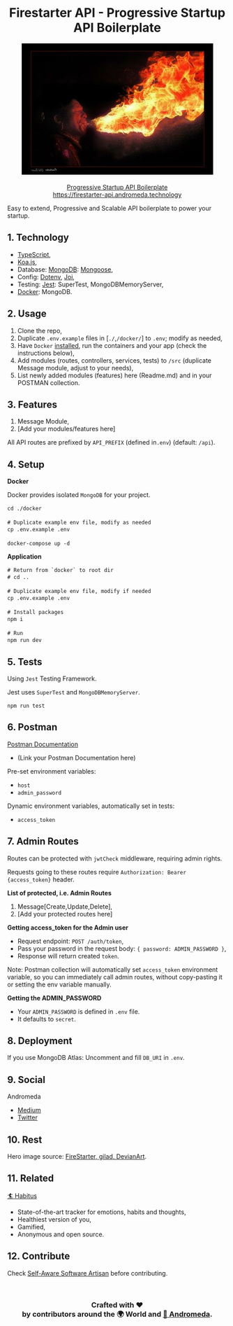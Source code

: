 <h1 align="center">Firestarter API - Progressive Startup API Boilerplate</h1>
<p align="center">
  <a href="https://firestarter-api.andromeda.technology"><img src="./storage/static/hero.jpg"  alt="Firestarter API" /></a>
  <br />
  <br />
  <a href="https://firestarter-api.andromeda.technology">Progressive Startup API Boilerplate</a>
  <br />
  <a href="https://firestarter-api.andromeda.technology">https://firestarter-api.andromeda.technology</a>
</p>

Easy to extend, Progressive and Scalable API boilerplate to power your startup.

## 1. Technology

- [TypeScript](https://www.typescriptlang.org/),
- [Koa.js](https://koajs.com/),
- Database: [MongoDB](https://www.mongodb.com/): [Mongoose](https://mongoosejs.com/),
- Config: [Dotenv](https://www.npmjs.com/package/dotenv), [Joi](https://joi.dev/),
- Testing: [Jest](https://jestjs.io/): SuperTest, MongoDBMemoryServer,
- [Docker](https://www.docker.com/): MongoDB.

## 2. Usage

1. Clone the repo,
2. Duplicate `.env.example` files in [`./`,`/docker/`] to `.env`; modify as needed,
3. Have `Docker` [installed](https://www.docker.com/get-started), run the containers and your app (check the instructions below),
4. Add modules (routes, controllers, services, tests) to `/src` (duplicate Message module, adjust to your needs),
5. List newly added modules (features) here (Readme.md) and in your POSTMAN collection.

## 3. Features

1. Message Module,
2. [Add your modules/features here]

All API routes are prefixed by `API_PREFIX` (defined in`.env`) (default: `/api`).

## 4. Setup

**Docker**

Docker provides isolated `MongoDB` for your project.

```
cd ./docker

# Duplicate example env file, modify as needed
cp .env.example .env

docker-compose up -d
```

**Application**

```
# Return from `docker` to root dir
# cd ..

# Duplicate example env file, modify if needed
cp .env.example .env

# Install packages
npm i

# Run
npm run dev
```

## 5. Tests

Using `Jest` Testing Framework.

Jest uses `SuperTest` and `MongoDBMemoryServer`.

```
npm run test
```

## 6. Postman

[Postman Documentation](https://documenter.getpostman.com/view/97483/UUy67k8N)

- (Link your Postman Documentation here)

Pre-set environment variables:

- `host`
- `admin_password`

Dynamic environment variables,
automatically set in tests:

- `access_token`

## 7. Admin Routes

Routes can be protected with `jwtCheck` middleware,
requiring admin rights.

Requests going to these routes require `Authorization: Bearer {access_token}` header.

**List of protected, i.e. Admin Routes**

1. Message[Create,Update,Delete],
2. [Add your protected routes here]

**Getting access_token for the Admin user**

- Request endpoint: `POST /auth/token`,
- Pass your password in the request body: `{ password: ADMIN_PASSWORD }`,
- Response will return created `token`.

Note: Postman collection will automatically set `access_token` environment variable,
so you can immediately call admin routes, without copy-pasting it or setting the env variable manually.

**Getting the ADMIN_PASSWORD**

- Your `ADMIN_PASSWORD` is defined in `.env` file.
- It defaults to `secret`.

## 8. Deployment

If you use MongoDB Atlas: Uncomment and fill `DB_URI` in `.env`.

## 9. Social

Andromeda

- [Medium](https://medium.com/andromeda-technology)
- [Twitter](https://twitter.com/andromeda_node)

## 10. Rest

Hero image source: [FireStarter, gilad, DevianArt](https://www.deviantart.com/gilad/art/Firestarter-25634515).

## 11. Related

[🏄 Habitus](https://github.com/AndromedaTechnology/habitus)

- State-of-the-art tracker for emotions, habits and thoughts,
- Healthiest version of you,
- Gamified,
- Anonymous and open source.

## 12. Contribute

Check [Self-Aware Software Artisan](http://selfawaresoftwareartisan.com) before contributing.

<br/>
<h3 align="center">
  Crafted with ❤️ <br />
  by contributors around the 🌍 World and <a href="https://andromeda.technology/">🌌 Andromeda</a>.
</h3>
